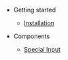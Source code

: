* Getting started

  * [Installation](installation.md)

* Components

  * [Special Input](special-input.md)